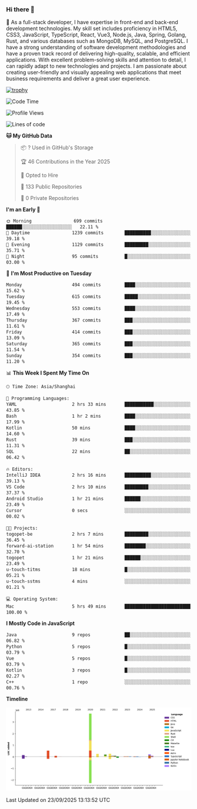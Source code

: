 ### Hi there 👋

🌱 As a full-stack developer, I have expertise in front-end and back-end development technologies. My skill set includes proficiency in HTML5, CSS3, JavaScript, TypeScript, React, Vue3, Node.js, Java, Spring, Golang, Rust, and various databases such as MongoDB, MySQL, and PostgreSQL. I have a strong understanding of software development methodologies and have a proven track record of delivering high-quality, scalable, and efficient applications. With excellent problem-solving skills and attention to detail, I can rapidly adapt to new technologies and projects. I am passionate about creating user-friendly and visually appealing web applications that meet business requirements and deliver a great user experience.

[![trophy](https://github-profile-trophy.vercel.app/?username=elton&rank=SECRET,SSS,SS,S,AAA,AA,A&theme=onedark&no-frame=true&margin-w=10)](https://github.com/ryo-ma/github-profile-trophy)

<!--START_SECTION:waka-->
![Code Time](http://img.shields.io/badge/Code%20Time-1%2C915%20hrs%2057%20mins-blue)

![Profile Views](http://img.shields.io/badge/Profile%20Views-0-blue)

![Lines of code](https://img.shields.io/badge/From%20Hello%20World%20I%27ve%20Written-5.9%20million%20lines%20of%20code-blue)

**🐱 My GitHub Data** 

> 📦 ? Used in GitHub's Storage 
 > 
> 🏆 46 Contributions in the Year 2025
 > 
> 💼 Opted to Hire
 > 
> 📜 133 Public Repositories 
 > 
> 🔑 0 Private Repositories 
 > 
**I'm an Early 🐤** 

```text
🌞 Morning                699 commits         ██████░░░░░░░░░░░░░░░░░░░   22.11 % 
🌆 Daytime                1239 commits        ██████████░░░░░░░░░░░░░░░   39.18 % 
🌃 Evening                1129 commits        █████████░░░░░░░░░░░░░░░░   35.71 % 
🌙 Night                  95 commits          █░░░░░░░░░░░░░░░░░░░░░░░░   03.00 % 
```
📅 **I'm Most Productive on Tuesday** 

```text
Monday                   494 commits         ████░░░░░░░░░░░░░░░░░░░░░   15.62 % 
Tuesday                  615 commits         █████░░░░░░░░░░░░░░░░░░░░   19.45 % 
Wednesday                553 commits         ████░░░░░░░░░░░░░░░░░░░░░   17.49 % 
Thursday                 367 commits         ███░░░░░░░░░░░░░░░░░░░░░░   11.61 % 
Friday                   414 commits         ███░░░░░░░░░░░░░░░░░░░░░░   13.09 % 
Saturday                 365 commits         ███░░░░░░░░░░░░░░░░░░░░░░   11.54 % 
Sunday                   354 commits         ███░░░░░░░░░░░░░░░░░░░░░░   11.20 % 
```


📊 **This Week I Spent My Time On** 

```text
🕑︎ Time Zone: Asia/Shanghai

💬 Programming Languages: 
YAML                     2 hrs 33 mins       ███████████░░░░░░░░░░░░░░   43.85 % 
Bash                     1 hr 2 mins         ████░░░░░░░░░░░░░░░░░░░░░   17.99 % 
Kotlin                   50 mins             ████░░░░░░░░░░░░░░░░░░░░░   14.60 % 
Rust                     39 mins             ███░░░░░░░░░░░░░░░░░░░░░░   11.31 % 
SQL                      22 mins             ██░░░░░░░░░░░░░░░░░░░░░░░   06.42 % 

🔥 Editors: 
IntelliJ IDEA            2 hrs 16 mins       ██████████░░░░░░░░░░░░░░░   39.13 % 
VS Code                  2 hrs 10 mins       █████████░░░░░░░░░░░░░░░░   37.37 % 
Android Studio           1 hr 21 mins        ██████░░░░░░░░░░░░░░░░░░░   23.49 % 
Cursor                   0 secs              ░░░░░░░░░░░░░░░░░░░░░░░░░   00.02 % 

🐱‍💻 Projects: 
togopet-be               2 hrs 7 mins        █████████░░░░░░░░░░░░░░░░   36.45 % 
forward-ai-station       1 hr 54 mins        ████████░░░░░░░░░░░░░░░░░   32.70 % 
togopet                  1 hr 21 mins        ██████░░░░░░░░░░░░░░░░░░░   23.49 % 
u-touch-titms            18 mins             █░░░░░░░░░░░░░░░░░░░░░░░░   05.21 % 
u-touch-sstms            4 mins              ░░░░░░░░░░░░░░░░░░░░░░░░░   01.21 % 

💻 Operating System: 
Mac                      5 hrs 49 mins       █████████████████████████   100.00 % 
```

**I Mostly Code in JavaScript** 

```text
Java                     9 repos             ██░░░░░░░░░░░░░░░░░░░░░░░   06.82 % 
Python                   5 repos             █░░░░░░░░░░░░░░░░░░░░░░░░   03.79 % 
Vue                      5 repos             █░░░░░░░░░░░░░░░░░░░░░░░░   03.79 % 
Kotlin                   3 repos             █░░░░░░░░░░░░░░░░░░░░░░░░   02.27 % 
C++                      1 repo              ░░░░░░░░░░░░░░░░░░░░░░░░░   00.76 % 
```



**Timeline**

![Lines of Code chart](https://raw.githubusercontent.com/elton/elton/main/assets/bar_graph.png)


 Last Updated on 23/09/2025 13:13:52 UTC
<!--END_SECTION:waka-->

<!--
**elton/elton** is a ✨ _special_ ✨ repository because its `README.md` (this file) appears on your GitHub profile.

Here are some ideas to get you started:

- 🔭 I’m currently working on ...
- 🌱 I’m currently learning ...
- 👯 I’m looking to collaborate on ...
- 🤔 I’m looking for help with ...
- 💬 Ask me about ...
- 📫 How to reach me: ...
- 😄 Pronouns: ...
- ⚡ Fun fact: ...
-->
